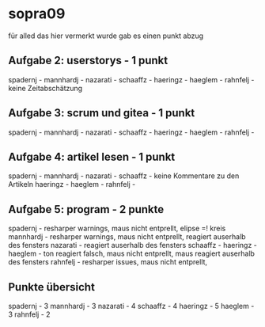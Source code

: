 # sopra09 
für alled das hier vermerkt wurde gab es einen punkt abzug
## Aufgabe 2: userstorys  - 1 punkt
spadernj -
mannhardj - 
nazarati - 
schaaffz - 
haeringz - 
haeglem - 
rahnfelj - keine Zeitabschätzung

## Aufgabe 3: scrum und gitea - 1 punkt
spadernj - 
mannhardj - 
nazarati - 
schaaffz - 
haeringz - 
haeglem - 
rahnfelj - 

## Aufgabe 4: artikel lesen - 1 punkt
spadernj - 
mannhardj - 
nazarati - 
schaaffz - keine Kommentare zu den Artikeln
haeringz - 
haeglem - 
rahnfelj - 

## Aufgabe 5: program - 2 punkte
spadernj - resharper warnings, maus nicht entprellt, elipse =! kreis
mannhardj - resharper warnings, maus nicht entprellt, reagiert auserhalb des fensters
nazarati - reagiert auserhalb des fensters
schaaffz - 
haeringz - 
haeglem - ton reagiert falsch, maus nicht entprellt, maus reagiert auserhalb des fensters
rahnfelj - resharper issues, maus nicht entprellt,

## Punkte übersicht
spadernj - 3
mannhardj - 3
nazarati - 4
schaaffz - 4
haeringz - 5
haeglem - 3
rahnfelj - 2
